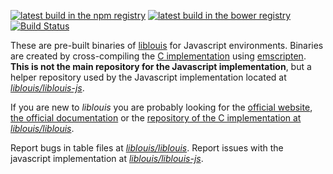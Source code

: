 [![latest build in the npm registry](https://img.shields.io/npm/v/liblouis-build.svg?colorB=44cc11&label=Latest%20Build%20@npm)](https://www.npmjs.com/package/liblouis-build)
[![latest build in the bower registry](https://img.shields.io/bower/v/liblouis-build.svg?colorB=44cc11&label=Latest%20Build%20@bower)](https://bower.io/search/?q=liblouis-build)
[![Build Status](https://travis-ci.org/liblouis/js-build.svg?branch=master)](https://travis-ci.org/liblouis/js-build)

These are pre-built binaries of [liblouis](https://github.com/liblouis/liblouis) for Javascript environments. Binaries are created by cross-compiling the [C implementation](https://github.com/liblouis/liblouis) using [emscripten](http://emscripten.org/).
**This is not the main repository for the Javascript implementation**, but a helper repository used by the Javascript implementation located at [*liblouis/liblouis-js*](https://github.com/liblouis/liblouis-js).

If you are new to _liblouis_ you are probably looking for the [official website](http://liblouis.org/), [the official documentation](http://liblouis.org/documentation/liblouis.html) or the [repository of the C implementation at *liblouis/liblouis*](https://github.com/liblouis/liblouis).

Report bugs in table files at [*liblouis/liblouis*](https://github.com/liblouis/liblouis/issues). Report issues with the javascript implementation at [*liblouis/liblouis-js*](https://github.com/liblouis/liblouis-js/issues).

